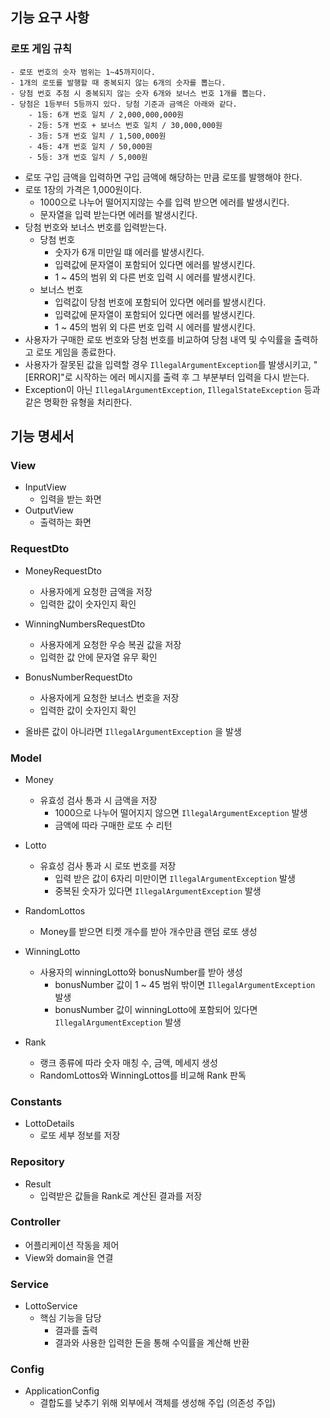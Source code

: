 ## 기능 요구 사항

### 로또 게임 규칙

```
- 로또 번호의 숫자 범위는 1~45까지이다.
- 1개의 로또를 발행할 때 중복되지 않는 6개의 숫자를 뽑는다.
- 당첨 번호 추첨 시 중복되지 않는 숫자 6개와 보너스 번호 1개를 뽑는다.
- 당첨은 1등부터 5등까지 있다. 당첨 기준과 금액은 아래와 같다.
    - 1등: 6개 번호 일치 / 2,000,000,000원
    - 2등: 5개 번호 + 보너스 번호 일치 / 30,000,000원
    - 3등: 5개 번호 일치 / 1,500,000원
    - 4등: 4개 번호 일치 / 50,000원
    - 5등: 3개 번호 일치 / 5,000원
```

- 로또 구입 금액을 입력하면 구입 금액에 해당하는 만큼 로또를 발행해야 한다.
- 로또 1장의 가격은 1,000원이다.
    - 1000으로 나누어 떨어지지않는 수를 입력 받으면 에러를 발생시킨다.
    - 문자열을 입력 받는다면 에러를 발생시킨다.
- 당첨 번호와 보너스 번호를 입력받는다.
    - 당첨 번호
        - 숫자가 6개 미만일 떄 에러를 발생시킨다.
        - 입력값에 문자열이 포함되어 있다면 에러를 발생시킨다.
        - 1 ~ 45의 범위 외 다른 번호 입력 시 에러를 발생시킨다.
    - 보너스 번호
        - 입력값이 당첨 번호에 포함되어 있다면 에러를 발생시킨다.
        - 입력값에 문자열이 포함되어 있다면 에러를 발생시킨다.
        - 1 ~ 45의 범위 외 다른 번호 입력 시 에러를 발생시킨다.
- 사용자가 구매한 로또 번호와 당첨 번호를 비교하여 당첨 내역 및 수익률을 출력하고 로또 게임을 종료한다.
- 사용자가 잘못된 값을 입력할 경우 ```IllegalArgumentException```를 발생시키고, "[ERROR]"로 시작하는 에러 메시지를 출력 후 그 부분부터 입력을 다시 받는다.
- Exception이 아닌 ```IllegalArgumentException```, ```IllegalStateException``` 등과 같은 명확한 유형을 처리한다.

## 기능 명세서

### View

- InputView
    - 입력을 받는 화면
- OutputView
    - 출력하는 화면

### RequestDto

- MoneyRequestDto
    - 사용자에게 요청한 금액을 저장
    - 입력한 값이 숫자인지 확인

- WinningNumbersRequestDto
    - 사용자에게 요청한 우승 복권 값을 저장
    - 입력한 값 안에 문자열 유무 확인

- BonusNumberRequestDto
    - 사용자에게 요청한 보너스 번호을 저장
    - 입력한 값이 숫자인지 확인

- 올바른 값이 아니라면 ```IllegalArgumentException``` 을 발생

### Model

- Money
    - 유효성 검사 통과 시 금액을 저장
        - 1000으로 나누어 떨어지지 않으면 ```IllegalArgumentException``` 발생
        - 금액에 따라 구매한 로또 수 리턴

- Lotto
    - 유효성 검사 통과 시 로또 번호를 저장
        - 입력 받은 값이 6자리 미만이면 ```IllegalArgumentException``` 발생
        - 중복된 숫자가 있다면 ```IllegalArgumentException``` 발생

- RandomLottos
    - Money를 받으면 티켓 개수를 받아 개수만큼 랜덤 로또 생성

- WinningLotto
    - 사용자의 winningLotto와 bonusNumber를 받아 생성
        - bonusNumber 값이 1 ~ 45 범위 밖이면 ```IllegalArgumentException``` 발생
        - bonusNumber 값이 winningLotto에 포함되어 있다면 ```IllegalArgumentException``` 발생

- Rank
    - 랭크 종류에 따라 숫자 매칭 수, 금액, 메세지 생성
    - RandomLottos와 WinningLottos를 비교해 Rank 판독

### Constants

- LottoDetails
    - 로또 세부 정보를 저장

### Repository

- Result
    - 입력받은 값들을 Rank로 계산된 결과를 저장

### Controller

- 어플리케이션 작동을 제어
- View와 domain을 연결

### Service

- LottoService
    - 핵심 기능을 담당
        - 결과를 출력
        - 결과와 사용한 입력한 돈을 통해 수익률을 계산해 반환

### Config

- ApplicationConfig
    - 결합도를 낮추기 위해 외부에서 객체를 생성해 주입 (의존성 주입)
